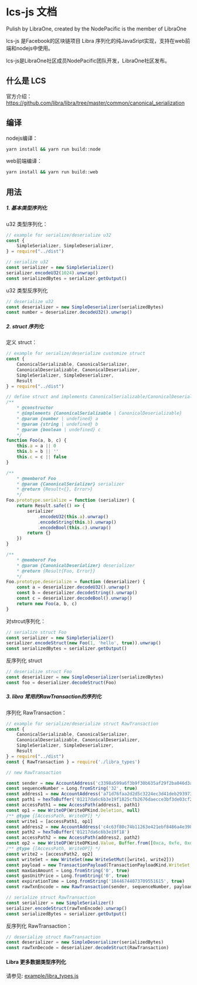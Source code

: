 # lcs-js 文档

 Pulish by LibraOne, created by the NodePacific is the member of LibraOne

lcs-js 是Facebook的区块链项目 Libra 序列化的纯JavaSript实现，支持在web前端和nodejs中使用。

lcs-js是LibraOne社区成员NodePacific团队开发，LibraOne社区发布。



## 什么是 LCS

官方介绍： <https://github.com/libra/libra/tree/master/common/canonical_serialization>


## 编译

nodejs编译：

```sh
yarn install && yarn run build::node
```

web前端编译：

```sh
yarn install && yarn run build::web
```

## 用法

##### 1. 基本类型序列化

u32 类型序列化：

```javascript
// example for serialize/deserialize u32
const {
    SimpleSerializer, SimpleDeserializer,
} = require("../dist")

// serialize u32
const serializer = new SimpleSerializer()
serializer.encodeU32(1024).unwrap()
const serializedBytes = serializer.getOutput()
```


u32 类型反序列化
    
```javascript
// deserialize u32
const deserializer = new SimpleDeserializer(serializedBytes)
const number = deserializer.decodeU32().unwrap()
```

##### 2. struct 序列化

定义 struct：

```javascript
// example for serialize/deserialize customize struct
const {
    CanonicalSerializable, CanonicalSerializer,
    CanonicalDeserializable, CanonicalDeserializer,
    SimpleSerializer, SimpleDeserializer,
    Result
} = require("../dist")

// define struct and implements CanonicalSerializable/CanonicalDeserializable
/**
    * @constructor
    * @implements {CanonicalSerializable | CanonicalDeserializable}
    * @param {number | undefined} a 
    * @param {string | undefined} b 
    * @param {boolean | undefined} c 
    */
function Foo(a, b, c) {
    this.a = a || 0
    this.b = b || ''
    this.c = c || false
}

/**
    * @memberof Foo
    * @param {CanonicalSerializer} serializer
    * @return {Result<{}, Error>}
    */
Foo.prototype.serialize = function (serializer) {
    return Result.safe(() => {
        serializer
            .encodeU32(this.a).unwrap()
            .encodeString(this.b).unwrap()
            .encodeBool(this.c).unwrap()
        return {}
    })
}

/**
    * @memberof Foo
    * @param {CanonicalDeserializer} deserializer
    * @return {Result{Foo, Error}}
    */
Foo.prototype.deserialize = function (deserializer) {
    const a = deserializer.decodeU32().unwrap()
    const b = deserializer.decodeString().unwrap()
    const c = deserializer.decodeBool().unwrap()
    return new Foo(a, b, c)
}
```

对strcut序列化：

```javascript
// serialize struct Foo
const serializer = new SimpleSerializer()
serializer.encodeStruct(new Foo(1, 'hello', true)).unwrap()
const serializedBytes = serializer.getOutput()
```

反序列化 struct

```javascript
// deserialize struct Foo
const deserializer = new SimpleDeserializer(serializedBytes)
const foo = deserializer.decodeStruct(Foo)
```

##### 3. libra 常用的RawTransaction的序列化

序列化 RawTransaction：

```javascript
// example for serialize/deserialize struct RawTransaction
const {
    CanonicalSerializable, CanonicalSerializer,
    CanonicalDeserializable, CanonicalDeserializer,
    SimpleSerializer, SimpleDeserializer,
    Result
} = require("../dist")
const { RawTransaction } = require('./libra_types')

// new RawTransaction

const sender = new AccountAddress('c3398a599a6f3b9f30b635af29f2ba046d3a752c26e9d0647b9647d1f4c04ad4')
const sequenceNumber = Long.fromString('32', true)
const address1 = new AccountAddress('a71d76faa2d2d5c3224ec3d41deb293973564a791e55c6782ba76c2bf0495f9a')
const path1 = hexToBuffer('01217da6c6b3e19f1825cfb2676daecce3bf3de03cf26647c78df00b371b25cc97')
const accessPath1 = new AccessPath(address1, path1)
const op1 = new WriteOP(WriteOPKind.Deletion, null)
/** @type {[AccessPath, WriteOP]} */
const write1 = [accessPath1, op1]
const address2 = new AccountAddress('c4c63f80c74b11263e421ebf8486a4e398d0dbc09fa7d4f62ccdb309f3aea81f')
const path2 = hexToBuffer('01217da6c6b3e19f18')
const accessPath2 = new AccessPath(address2, path2)
const op2 = new WriteOP(WriteOPKind.Value, Buffer.from([0xca, 0xfe, 0xd0, 0x0d]))
/** @type {[AccessPath, WriteOP]} */
const write2 = [accessPath2, op2]
const writeSet = new WriteSet(new WriteSetMut([write1, write2]))
const payload = new TransactionPayload(TransactionPayloadKind.WriteSet, writeSet)
const maxGasAmount = Long.fromString('0', true)
const gasUnitPrice = Long.fromString('0', true)
const expirationTime = Long.fromString('18446744073709551615', true)
const rawTxnEncode = new RawTransaction(sender, sequenceNumber, payload, maxGasAmount, gasUnitPrice, expirationTime)

// serialize struct RawTransaction
const serializer = new SimpleSerializer()
serializer.encodeStruct(rawTxnEncode).unwrap()
const serializedBytes = serializer.getOutput()
```

反序列化 RawTransaction：

```javascript
// deserialize struct RawTransaction
const deserializer = new SimpleDeserializer(serializedBytes)
const rawTxnDecode = deserializer.decodeStruct(RawTransaction)
```

#### Libra 更多数据类型序列化

请参见:  [example/libra_types.js](example/libra_types.js)
